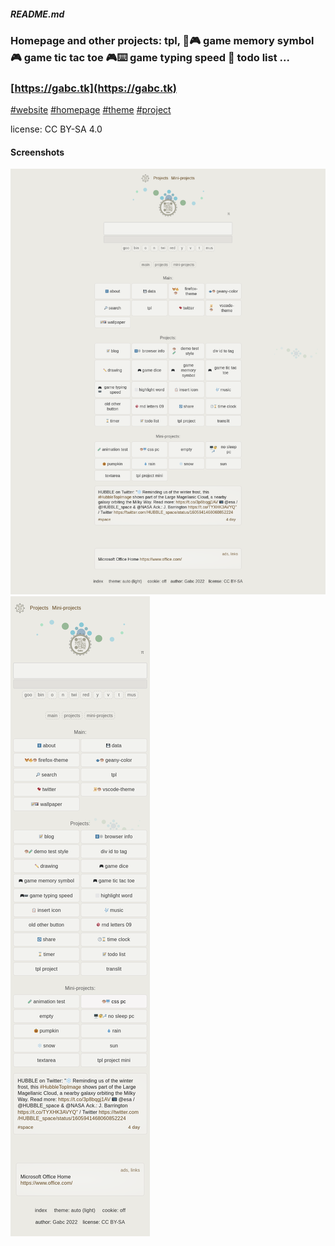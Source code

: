 ##### README.md


### Homepage and other projects: tpl,  🧠🎮 game memory symbol 🎮 game tic tac toe 🎮⌨️ game typing speed  📝 todo list ...
### [https://gabc.tk](https://gabc.tk)

[#website](https://github.com/topics/website?s=updated)
[#homepage](https://github.com/topics/homepage?s=updated)
[#theme](https://github.com/topics/theme?s=updated)
[#project](https://github.com/topics/project?s=updated)

license: CC BY-SA 4.0
<!-- footer, LICENSE.md README.md -->

#### Screenshots
![screenshot](/img/screenshot.png)
![screenshot2](/img/screenshot2.png)
